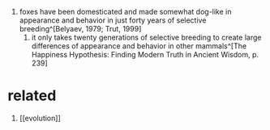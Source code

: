 1. foxes have been domesticated and made somewhat dog-like in appearance and behavior in just forty years of selective breeding^[Belyaev, 1979; Trut, 1999]
	1. it only takes twenty generations of selective breeding to create large differences of appearance and behavior in other mammals^[The Happiness Hypothesis: Finding Modern Truth in Ancient Wisdom, p. 239]

# related
1. [[evolution]]